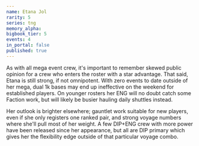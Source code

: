 ```yaml
---
name: Etana Jol
rarity: 5
series: tng
memory_alpha:
bigbook_tier: 5
events: 4
in_portal: false
published: true
---
```


As with all mega event crew, it's important to remember skewed public opinion for a crew who enters the roster with a star advantage. That said, Etana is still strong, if not omnipotent. With zero events to date outside of her mega, dual 1k bases may end up ineffective on the weekend for established players. On younger rosters her ENG will no doubt catch some Faction work, but will likely be busier hauling daily shuttles instead.

Her outlook is brighter elsewhere; gauntlet work suitable for new players, even if she only registers one ranked pair, and strong voyage numbers where she'll pull most of her weight. A few DIP+ENG crew with more power have been released since her appearance, but all are DIP primary which gives her the flexibility edge outside of that particular voyage combo.

